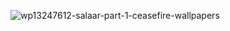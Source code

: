 ![wp13247612-salaar-part-1-ceasefire-wallpapers](https://github.com/user-attachments/assets/f435a0a1-7811-4b95-b85d-ad4102633f01)
